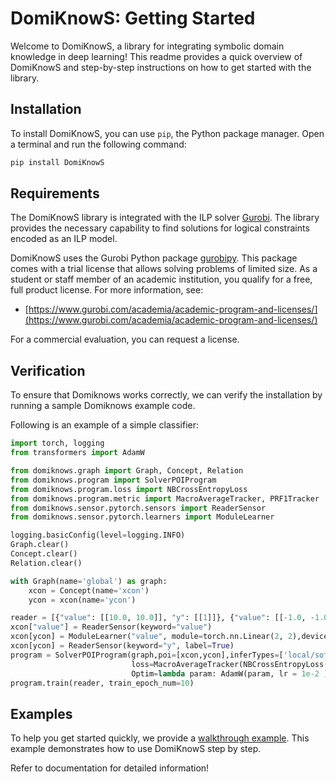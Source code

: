 # DomiKnowS: Getting Started

Welcome to DomiKnowS, a library for integrating symbolic domain knowledge in deep learning! This readme provides a quick overview of DomiKnowS and step-by-step instructions on how to get started with the library.

## Installation

To install DomiKnowS, you can use `pip`, the Python package manager. Open a terminal and run the following command:

```bash
pip install DomiKnowS
```

## Requirements

The DomiKnowS library is integrated with the ILP solver [Gurobi](https://www.gurobi.com/). The library provides the necessary capability to find solutions for logical constraints encoded as an ILP model.

DomiKnowS uses the Gurobi Python package [gurobipy](https://pypi.org/project/gurobipy/). This package comes with a trial license that allows solving problems of limited size. As a student or staff member of an academic institution, you qualify for a free, full product license. For more information, see:

- [https://www.gurobi.com/academia/academic-program-and-licenses/](https://www.gurobi.com/academia/academic-program-and-licenses/)

For a commercial evaluation, you can request a license.

## Verification

To ensure that Domiknows works correctly, we can verify the installation by running a sample Domiknows example code.

Following is an example of a simple classifier:

```python
import torch, logging
from transformers import AdamW

from domiknows.graph import Graph, Concept, Relation
from domiknows.program import SolverPOIProgram
from domiknows.program.loss import NBCrossEntropyLoss
from domiknows.program.metric import MacroAverageTracker, PRF1Tracker
from domiknows.sensor.pytorch.sensors import ReaderSensor
from domiknows.sensor.pytorch.learners import ModuleLearner

logging.basicConfig(level=logging.INFO)
Graph.clear()
Concept.clear()
Relation.clear()

with Graph(name='global') as graph:
    xcon = Concept(name='xcon')
    ycon = xcon(name='ycon')

reader = [{"value": [[10.0, 10.0]], "y": [[1]]}, {"value": [[-1.0, -1.0]], "y": [[0]]}, {"value": [[-20.0, -20.0]], "y": [[0]]}]
xcon["value"] = ReaderSensor(keyword="value")
xcon[ycon] = ModuleLearner("value", module=torch.nn.Linear(2, 2),device=torch.device("cpu"))
xcon[ycon] = ReaderSensor(keyword="y", label=True)
program = SolverPOIProgram(graph,poi=[xcon,ycon],inferTypes=['local/softmax'], 
                           loss=MacroAverageTracker(NBCrossEntropyLoss()),
                           Optim=lambda param: AdamW(param, lr = 1e-2 ))
program.train(reader, train_epoch_num=10)
```

## Examples

To help you get started quickly, we provide a [walkthrough example](Walkthrough%20Examples). This example demonstrates how to use DomiKnowS step by step.

Refer to documentation for detailed information!
